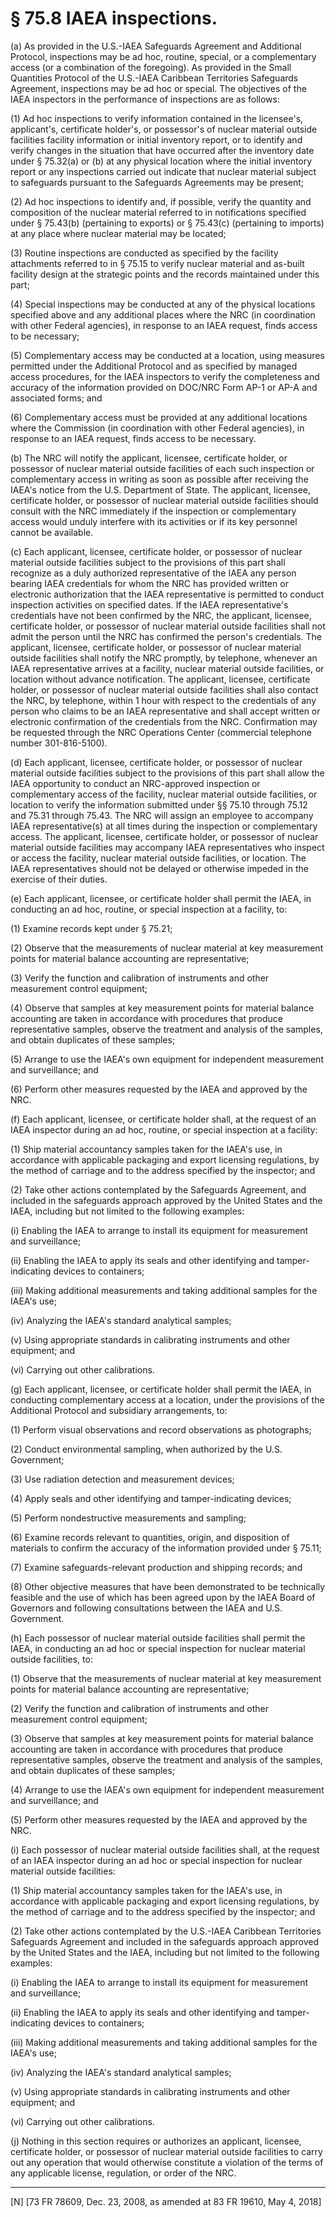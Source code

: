 # § 75.8   IAEA inspections.

(a) As provided in the U.S.-IAEA Safeguards Agreement and Additional Protocol, inspections may be ad hoc, routine, special, or a complementary access (or a combination of the foregoing). As provided in the Small Quantities Protocol of the U.S.-IAEA Caribbean Territories Safeguards Agreement, inspections may be ad hoc or special. The objectives of the IAEA inspectors in the performance of inspections are as follows:


(1) Ad hoc inspections to verify information contained in the licensee's, applicant's, certificate holder's, or possessor's of nuclear material outside facilities facility information or initial inventory report, or to identify and verify changes in the situation that have occurred after the inventory date under § 75.32(a) or (b) at any physical location where the initial inventory report or any inspections carried out indicate that nuclear material subject to safeguards pursuant to the Safeguards Agreements may be present;


(2) Ad hoc inspections to identify and, if possible, verify the quantity and composition of the nuclear material referred to in notifications specified under § 75.43(b) (pertaining to exports) or § 75.43(c) (pertaining to imports) at any place where nuclear material may be located;


(3) Routine inspections are conducted as specified by the facility attachments referred to in § 75.15 to verify nuclear material and as-built facility design at the strategic points and the records maintained under this part;


(4) Special inspections may be conducted at any of the physical locations specified above and any additional places where the NRC (in coordination with other Federal agencies), in response to an IAEA request, finds access to be necessary;


(5) Complementary access may be conducted at a location, using measures permitted under the Additional Protocol and as specified by managed access procedures, for the IAEA inspectors to verify the completeness and accuracy of the information provided on DOC/NRC Form AP-1 or AP-A and associated forms; and


(6) Complementary access must be provided at any additional locations where the Commission (in coordination with other Federal agencies), in response to an IAEA request, finds access to be necessary.


(b) The NRC will notify the applicant, licensee, certificate holder, or possessor of nuclear material outside facilities of each such inspection or complementary access in writing as soon as possible after receiving the IAEA's notice from the U.S. Department of State. The applicant, licensee, certificate holder, or possessor of nuclear material outside facilities should consult with the NRC immediately if the inspection or complementary access would unduly interfere with its activities or if its key personnel cannot be available.


(c) Each applicant, licensee, certificate holder, or possessor of nuclear material outside facilities subject to the provisions of this part shall recognize as a duly authorized representative of the IAEA any person bearing IAEA credentials for whom the NRC has provided written or electronic authorization that the IAEA representative is permitted to conduct inspection activities on specified dates. If the IAEA representative's credentials have not been confirmed by the NRC, the applicant, licensee, certificate holder, or possessor of nuclear material outside facilities shall not admit the person until the NRC has confirmed the person's credentials. The applicant, licensee, certificate holder, or possessor of nuclear material outside facilities shall notify the NRC promptly, by telephone, whenever an IAEA representative arrives at a facility, nuclear material outside facilities, or location without advance notification. The applicant, licensee, certificate holder, or possessor of nuclear material outside facilities shall also contact the NRC, by telephone, within 1 hour with respect to the credentials of any person who claims to be an IAEA representative and shall accept written or electronic confirmation of the credentials from the NRC. Confirmation may be requested through the NRC Operations Center (commercial telephone number 301-816-5100).


(d) Each applicant, licensee, certificate holder, or possessor of nuclear material outside facilities subject to the provisions of this part shall allow the IAEA opportunity to conduct an NRC-approved inspection or complementary access of the facility, nuclear material outside facilities, or location to verify the information submitted under §§ 75.10 through 75.12 and 75.31 through 75.43. The NRC will assign an employee to accompany IAEA representative(s) at all times during the inspection or complementary access. The applicant, licensee, certificate holder, or possessor of nuclear material outside facilities may accompany IAEA representatives who inspect or access the facility, nuclear material outside facilities, or location. The IAEA representatives should not be delayed or otherwise impeded in the exercise of their duties.


(e) Each applicant, licensee, or certificate holder shall permit the IAEA, in conducting an ad hoc, routine, or special inspection at a facility, to:


(1) Examine records kept under § 75.21;


(2) Observe that the measurements of nuclear material at key measurement points for material balance accounting are representative;


(3) Verify the function and calibration of instruments and other measurement control equipment;


(4) Observe that samples at key measurement points for material balance accounting are taken in accordance with procedures that produce representative samples, observe the treatment and analysis of the samples, and obtain duplicates of these samples;


(5) Arrange to use the IAEA's own equipment for independent measurement and surveillance; and


(6) Perform other measures requested by the IAEA and approved by the NRC.


(f) Each applicant, licensee, or certificate holder shall, at the request of an IAEA inspector during an ad hoc, routine, or special inspection at a facility:


(1) Ship material accountancy samples taken for the IAEA's use, in accordance with applicable packaging and export licensing regulations, by the method of carriage and to the address specified by the inspector; and


(2) Take other actions contemplated by the Safeguards Agreement, and included in the safeguards approach approved by the United States and the IAEA, including but not limited to the following examples:


(i) Enabling the IAEA to arrange to install its equipment for measurement and surveillance;


(ii) Enabling the IAEA to apply its seals and other identifying and tamper-indicating devices to containers;


(iii) Making additional measurements and taking additional samples for the IAEA's use;


(iv) Analyzing the IAEA's standard analytical samples;


(v) Using appropriate standards in calibrating instruments and other equipment; and


(vi) Carrying out other calibrations.


(g) Each applicant, licensee, or certificate holder shall permit the IAEA, in conducting complementary access at a location, under the provisions of the Additional Protocol and subsidiary arrangements, to:


(1) Perform visual observations and record observations as photographs;


(2) Conduct environmental sampling, when authorized by the U.S. Government;


(3) Use radiation detection and measurement devices;


(4) Apply seals and other identifying and tamper-indicating devices;


(5) Perform nondestructive measurements and sampling;


(6) Examine records relevant to quantities, origin, and disposition of materials to confirm the accuracy of the information provided under § 75.11;


(7) Examine safeguards-relevant production and shipping records; and


(8) Other objective measures that have been demonstrated to be technically feasible and the use of which has been agreed upon by the IAEA Board of Governors and following consultations between the IAEA and U.S. Government.


(h) Each possessor of nuclear material outside facilities shall permit the IAEA, in conducting an ad hoc or special inspection for nuclear material outside facilities, to:


(1) Observe that the measurements of nuclear material at key measurement points for material balance accounting are representative;


(2) Verify the function and calibration of instruments and other measurement control equipment;


(3) Observe that samples at key measurement points for material balance accounting are taken in accordance with procedures that produce representative samples, observe the treatment and analysis of the samples, and obtain duplicates of these samples;


(4) Arrange to use the IAEA's own equipment for independent measurement and surveillance; and


(5) Perform other measures requested by the IAEA and approved by the NRC.


(i) Each possessor of nuclear material outside facilities shall, at the request of an IAEA inspector during an ad hoc or special inspection for nuclear material outside facilities:


(1) Ship material accountancy samples taken for the IAEA's use, in accordance with applicable packaging and export licensing regulations, by the method of carriage and to the address specified by the inspector; and


(2) Take other actions contemplated by the U.S.-IAEA Caribbean Territories Safeguards Agreement and included in the safeguards approach approved by the United States and the IAEA, including but not limited to the following examples:


(i) Enabling the IAEA to arrange to install its equipment for measurement and surveillance;


(ii) Enabling the IAEA to apply its seals and other identifying and tamper-indicating devices to containers;


(iii) Making additional measurements and taking additional samples for the IAEA's use;


(iv) Analyzing the IAEA's standard analytical samples;


(v) Using appropriate standards in calibrating instruments and other equipment; and


(vi) Carrying out other calibrations.


(j) Nothing in this section requires or authorizes an applicant, licensee, certificate holder, or possessor of nuclear material outside facilities to carry out any operation that would otherwise constitute a violation of the terms of any applicable license, regulation, or order of the NRC.



---

[N] [73 FR 78609, Dec. 23, 2008, as amended at 83 FR 19610, May 4, 2018]




